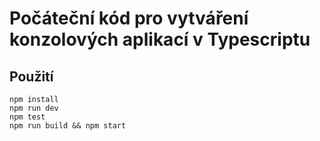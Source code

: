 # Počáteční kód pro vytváření konzolových aplikací v Typescriptu

## Použití

```
npm install
npm run dev
npm test
npm run build && npm start
```
